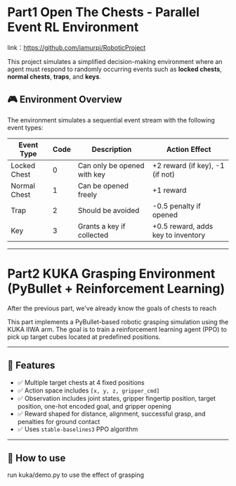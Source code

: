 # Part1 Open The Chests - Parallel Event RL Environment

link：https://github.com/iamurpi/RoboticProject

This project simulates a simplified decision-making environment where an agent must respond to randomly occurring events such as **locked chests**, **normal chests**, **traps**, and **keys**.

## 🎮 Environment Overview

The environment simulates a sequential event stream with the following event types:

| Event Type       | Code | Description                    | Action Effect                            |
|------------------|------|--------------------------------|-------------------------------------------|
| Locked Chest     | 0    | Can only be opened with key   | +2 reward (if key), -1 (if not)           |
| Normal Chest     | 1    | Can be opened freely          | +1 reward                                 |
| Trap             | 2    | Should be avoided             | -0.5 penalty if opened                    |
| Key              | 3    | Grants a key if collected     | +0.5 reward, adds key to inventory        |

---





# Part2 KUKA Grasping Environment (PyBullet + Reinforcement Learning)

After the previous part, we've already know the goals of chests to reach

This part implements a PyBullet-based robotic grasping simulation using the KUKA IIWA arm. The goal is to train a reinforcement learning agent (PPO) to pick up target cubes located at predefined positions.

---

## 🚀 Features

- ✅ Multiple target chests at 4 fixed positions
- ✅ Action space includes `[x, y, z, gripper_cmd]`
- ✅ Observation includes joint states, gripper fingertip position, target position, one-hot encoded goal, and gripper opening
- ✅ Reward shaped for distance, alignment, successful grasp, and penalties for ground contact
- ✅ Uses `stable-baselines3` PPO algorithm

---

## 🚀 How to use

run kuka/demo.py to use the effect of grasping
